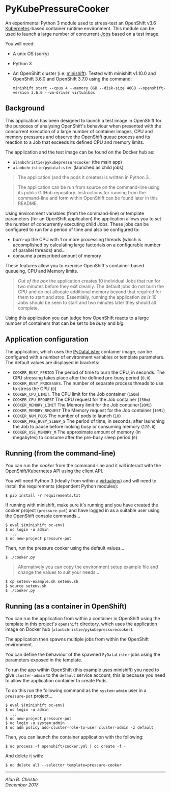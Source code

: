 # PyKubePressureCooker
An experimental Python 3 module used to stress-test an OpenShift v3.6
[Kubernetes]-based container runtime environment. This module can be used
to launch a large number of concurrent [Jobs] based on a test image.

You will need:

-   A unix OS (sorry)
-   Python 3
-   An OpenShift cluster (i.e. [minishift]).
    Tested with minishift v1.10.0 and OpenShift 3.6.0 and
    OpenShift 3.7.0 using the command:
    
    `minishift start --cpus 4 --memory 8GB --disk-size 40GB
        --openshift-version 3.6.0 --vm-driver virtualbox`

## Background
This application has been designed to launch a test image in OpenShift
for the purposes of analysing OpenShift's behaviour when presented with
the concurrent execution of a large number of container images, CPU and
memory pressures and observe the OpenShift queue process and its reaction
to a Job that exceeds its defined CPU and memory limits.

The application and the test image can be found on the Docker hub as:

-   `alanbchristie/pykubepressurecooker` (the main app)
-   `alanbchristie/pydatalister` (launched as child jobs)

>   The application (and the pods it creates) is written in Python 3.

>   The application can be run from source on the command-line using its
    public GitHub repository. Instructions for running from the command-line
    and form within OpenShift can be found later in this README.

Using environment variables (from the command-line) or template parameters
(for an OpenShift application) the application allows you to set the number
of concurrently executing child Jobs. These jobs can be configured to run for
a period of time and also be configured to:

-   burn-up the CPU with 1 or more processing threads (which is accomplished
    by calculating large factorials on a configurable number of
    parallel threads) and...
-   consume a prescribed amount of memory

These features allow you to exercise OpenShift's container-based queueing,
CPU and Memory limits.

>   _Out of the box_ the application creates 10 individual Jobs that run
    for two minutes before they exit cleanly. The default jobs do not burn the
    CPU and do not allocate additional memory beyond that required for them
    to start and stop. Essentially, running the application _as is_ 10 Jobs
    should be seen to start and two minutes later they should all complete.

Using this application you can judge how OpenShift reacts to a large
number of containers that can be set to be _busy_ and _big_.

## Application configuration
The application, which uses the [PyDataLister] container image,
can be configured with a number of environment variables or template
parameters. The default values are displayed in brackets:

-   `COOKER_BUSY_PERIOD`
    The period of time to burn the CPU, in seconds. The CPU stressing
    takes place after the defined pre-busy period (`0.0`)
-   `COOKER_BUSY_PROCESSES`.
    The number of separate process threads to use to stress the CPU (`0`)
-   `COOKER_CPU_LIMIT`.
    The CPU limit for the Job container (`150m`)
-   `COOKER_CPU_REQUEST`
    The CPU request for the Job container (`150m`)
-   `COOKER_MEMORY_LIMIT`
    The Memory limit for the Job container(`10Mi`)
-   `COOKER_MEMORY_REQUEST`
    The Memory request for the Job container (`10Mi`)
-   `COOKER_NUM_PODS`
    The number of pods to launch (`10`)
-   `COOKER_PRE_BUSY_SLEEP_S`
    The period of time, in seconds, after launching the Job to pause before
    looking busy or consuming memory (`120.0`)
-   `COOKER_USE_MEMORY_M`
    The approximate amount of memory (in megabytes) to consume after
    the pre-busy sleep period (`0`)

## Running (from the command-line)
You can run the _cooker_ from the command-line and it will interact with the
OpenShift/Kubernetes API using the client API.

You will need Python 3 (ideally from within a [virtualenv]) and will need
to install the requirements (dependent Python modules):

    $ pip install -r requirements.txt

If running with minishift, make sure it's running and you have created the
cooker project (`pressure-pot`) and have logged in as a suitable user using
the OpenShift console commands...

    $ eval $(minishift oc-env)
    $ oc login -u admin
      ...
    $ oc new-project pressure-pot
    
Then, run the pressure cooker using the default values...

    $ ./cooker.py
    
>   Alternatively you can copy the environment setup example file
    and change the values to suit your needs...
    
    $ cp setenv-example.sh setenv.sh
    $ source setenv.sh
    $ ./cooker.py

## Running (as a container in OpenShift)
You can run the application from within a container in OpenShift using the
template in this project's `openshift` directory, which uses the application
image on Docker hub (`alanbchristie/pykubepressurecooker`).

The application then spawns multiple jobs from within the OpenShift
environment.

You can define the behaviour of the spawned `PyDataLister` jobs using the
parameters exposed in the template.

To run the app within OpenShift (this example uses minishift) you need
to give `cluster-admin` to the `default` service account, this is because you
need to allow the application container to create Pods.

To do this run the following command as the `system:admin` user
in a `pressure-pot` project...

    $ eval $(minishift oc-env)
    $ oc login -u admin
      ...
    $ oc new-project pressure-pot
    $ oc login -u system:admin
    $ oc adm policy add-cluster-role-to-user cluster-admin -z default

Then, you can launch the container application with the following:

    $ oc process -f openshift/cooker.yml | oc create -f -

And delete it with:

    $ oc delete all --selector template=pressure-cooker

---

[Kubernetes]: https://kubernetes.io
[minishift]: https://github.com/minishift/minishift
[Jobs]: https://docs.openshift.org/3.6/dev_guide/jobs.html
[PyDataLister]: https://hub.docker.com/r/alanbchristie/pydatalister/
[VirtualEnv]: https://virtualenvwrapper.readthedocs.io/en/latest/

_Alan B. Christie  
December 2017_
